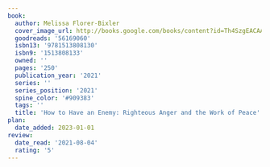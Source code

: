 ```yaml
---
book:
  author: Melissa Florer-Bixler
  cover_image_url: http://books.google.com/books/content?id=Th4SzgEACAAJ&printsec=frontcover&img=1&zoom=1&source=gbs_api
  goodreads: '56169060'
  isbn13: '9781513808130'
  isbn9: '1513808133'
  owned: ''
  pages: '250'
  publication_year: '2021'
  series: ''
  series_position: '2021'
  spine_color: '#909383'
  tags: ''
  title: 'How to Have an Enemy: Righteous Anger and the Work of Peace'
plan:
  date_added: 2023-01-01
review:
  date_read: '2021-08-04'
  rating: '5'
---
```

